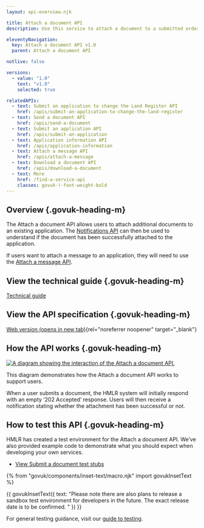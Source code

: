 ```yaml
---
layout: api-overview.njk

title: Attach a document API
description: Use this service to attach a document to a submitted order.

eleventyNavigation:
  key: Attach a document API v1.0
  parent: Attach a document API

notlive: false

versions:
  - value: "1.0"
    text: "v1.0"
    selected: true

relatedAPIs:
  - text: Submit an application to change the Land Register API
    href: /apis/submit-an-application-to-change-the-land-register 
  - text: Send a document API
    href: /apis/send-a-document
  - text: Submit an application API
    href: /apis/submit-an-application
  - text: Application information API
    href: /apis/application-information
  - text: Attach a message API
    href: /apis/attach-a-message
  - text: Download a document API
    href: /apis/download-a-document
  - text: More
    href: /find-a-service-api
    classes: govuk-!-font-weight-bold
---
```


<section>

## Overview {.govuk-heading-m}

The Attach a document API allows users to attach additional documents to an existing application. The [Notifications API](/apis/notifications) can then be used to understand if the document has been successfully attached to the application. 

If users want to attach a message to an application, they will need to use the [Attach a message API](apis/attach-a-message). 


</section>

<section>

## View the technical guide {.govuk-heading-m}

[Technical guide](./technical-guide)

</section>

<section>

## View the API specification {.govuk-heading-m}

[Web version (opens in new tab)](https://landregistry.github.io/bgtechdoc/vcad/v0_3/vcad-spec.html#tag/Application-information-API){rel="noreferrer noopener" target="_blank"}

</section>
  
<section>

## How the API works {.govuk-heading-m}

<a target="_blank" href="/assets/images/attach-document-with-notifications.png">
  <img src="/assets/images/attach-document-with-notifications.png" alt="A diagram showing the interaction of the Attach a document API."></a>

This diagram demonstrates how the Attach a document API works to support users.  

When a user submits a document, the HMLR system will initially respond with an empty ‘202 Accepted’ response.  Users will then receive a notification stating whether the attachment has been successful or not. 


</section>

<section>

## How to test this API {.govuk-heading-m}

HMLR has created a test environment for the Attach a document API. We’ve also provided example code to demonstrate what you should expect when developing your own services.

<ul class="govuk-list">
  <li>
    <a class="govuk-link" href="./test-stubs">View Submit a document test stubs</a>
  </li>
</ul>


{% from "govuk/components/inset-text/macro.njk" import govukInsetText %}

{{ govukInsetText({
  text: "Please note there are also plans to release a sandbox test environment for developers in the future. The exact release date is to be confirmed. "
}) }}


For general testing guidance, visit our [guide to testing](/a-guide-to-testing).

</section>
